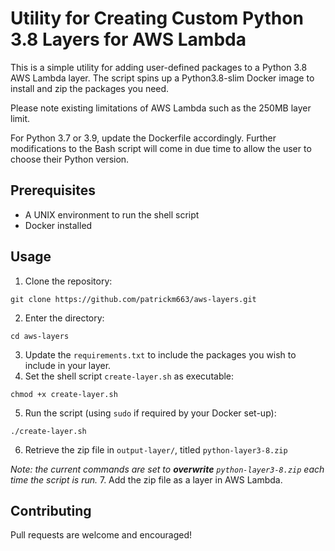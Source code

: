 # Utility for Creating Custom Python 3.8 Layers for AWS Lambda
This is a simple utility for adding user-defined packages to a Python 3.8 AWS Lambda layer. The script spins up a Python3.8-slim Docker image to install and zip the packages you need.

Please note existing limitations of AWS Lambda such as the 250MB layer limit.

For Python 3.7 or 3.9, update the Dockerfile accordingly. Further modifications to the Bash script will come in due time to allow the user to choose their Python version.

## Prerequisites
- A UNIX environment to run the shell script
- Docker installed

## Usage
1.  Clone the repository:
```
git clone https://github.com/patrickm663/aws-layers.git
```
2.  Enter the directory:
```
cd aws-layers
```
3. Update the `requirements.txt` to include the packages you wish to include in your layer.
4. Set the shell script `create-layer.sh` as executable:
```
chmod +x create-layer.sh
```
5. Run the script (using `sudo` if required by your Docker set-up):
```
./create-layer.sh
```
6. Retrieve the zip file in `output-layer/`, titled `python-layer3-8.zip`

_Note: the current commands are set to **overwrite** `python-layer3-8.zip` each time the script is run._
7. Add the zip file as a layer in AWS Lambda.

## Contributing
Pull requests are welcome and encouraged!
